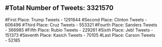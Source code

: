 #Total Number of Tweets: 3321570 
---
#First Place: Trump Tweets - 1291844
#Second Place: Clinton Tweets - 606496
#Third Place: Cruz Tweets - 553321
#Fourth Place: Sanders Tweets - 366985
#Fifth Place: Rubio Tweets - 229261
#Sixth Place: Jeb! Tweets - 151373
#Seventh Place: Kasich Tweets - 70105
#Last Place: Carson Tweets - 52185

